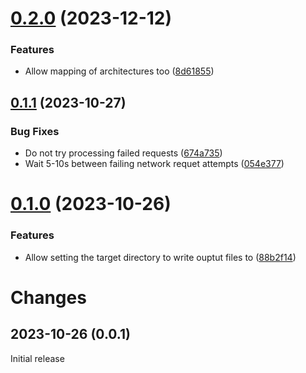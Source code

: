 # [0.2.0](https://github.com/prantlf/grab-github-release/compare/v0.1.1...v0.2.0) (2023-12-12)


### Features

* Allow mapping of architectures too ([8d61855](https://github.com/prantlf/grab-github-release/commit/8d6185566c41a3b8c77d00fd7058a445ba1bf77c))

## [0.1.1](https://github.com/prantlf/grab-github-release/compare/v0.1.0...v0.1.1) (2023-10-27)


### Bug Fixes

* Do not try processing failed requests ([674a735](https://github.com/prantlf/grab-github-release/commit/674a73598a635de4b6084af36bd82855383eaac8))
* Wait 5-10s between failing network requet attempts ([054e377](https://github.com/prantlf/grab-github-release/commit/054e377cf119cdcc16d8a6d036ac221018c15b93))

# [0.1.0](https://github.com/prantlf/grab-github-release/compare/v0.0.1...v0.1.0) (2023-10-26)


### Features

* Allow setting the target directory to write ouptut files to ([88b2f14](https://github.com/prantlf/grab-github-release/commit/88b2f145be7405a1967d170a67f4fbe9d61d1b23))

# Changes

## 2023-10-26 (0.0.1)

Initial release
